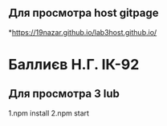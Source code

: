 
##  Для  просмотра host gitpage 
*https://19nazar.github.io/lab3host.github.io/
# Баллиєв Н.Г. ІК-92
## Для просмотра  3 lub
1.npm install
2.npm start 



